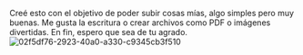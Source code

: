 Creé esto con el objetivo de poder subir cosas mías, algo simples pero muy buenas. Me gusta la escritura o crear archivos como PDF o imágenes divertidas. En fin, espero que sea de tu agrado.
![02f5df76-2923-40a0-a330-c9345cb3f510](https://github.com/user-attachments/assets/c9f7824a-ae7a-407a-b00c-7b2799ac349f)
